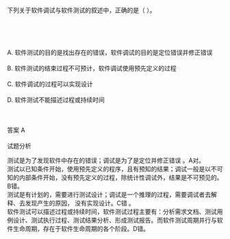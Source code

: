<div class="detail lh2">下列关于软件调试与软件测试的叙述中，正确的是（  ）。
<p><br/></p><br/><br/>A. 软件测试的目的是找出存在的错误，软件调试的目的是定位错误并修正错误<br/><br/>B. 软件测试的结束过程不可预计，软件调试使用预先定义的过程<br/><br/>C. 软件调试的过程可以实现设计<br/><br/>D. 软件测试不能描述过程或持续时间<br/><br/><br/><br/>答案 A<br/><br/>试题分析<br/><p></p><p>测试是为了发现软件中存在的错误；调试是为了是定位并修正错误 。A对。<br/>测试以已知条件开始，使用预先定义的程序，且有预知的结果；调试一般是以不可知的内部条件开始，没有预先定义的过程，除统计性调试外，结果是不可预见的。B错。<br/>测试是有计划的，需要进行测试设计；调试是一个推理的过程，需要调试者去解释、去发现产生的原因， 没有实现设计。C错 。<br/>软件测试可以描述过程或持续时间，软件测试过程主要有：分析需求文档、测试用例设计、测试执行过程、测试结果分析、形成测试报告。而软件测试周期并行与软件生命周期，存在于软件生命周期的各个阶段。D错。</p><p><br/></p></div>